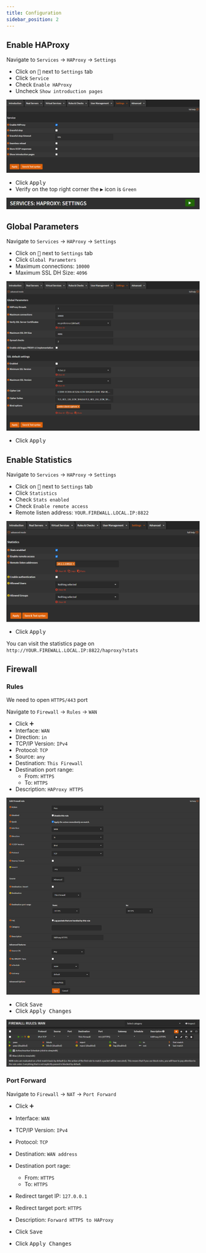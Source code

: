 ```yaml
---
title: Configuration
sidebar_position: 2
---
```


## Enable HAProxy

Navigate to `Services` -> `HAProxy` -> `Settings`

- Click on <kbd>🔽</kbd> next to `Settings` tab
- Click `Service`
- Check `Enable HAProxy`
- Uncheck `Show introduction pages`

![haproxy-service](./img/haproxy-service.png)

- Click <kbd>Apply</kbd>
- Verify on the top right corner the <kbd>▶️</kbd> icon is `Green`

![haproxy-green](./img/haproxy-green.png)

## Global Parameters

Navigate to `Services` -> `HAProxy` -> `Settings`

- Click on <kbd>🔽</kbd> next to `Settings` tab
- Click `Global Parameters`
- Maximum connections: `10000`
- Maximum SSL DH Size: `4096`

![haproxy-global-parameters](./img/haproxy-global-parameters.png)

- Click <kbd>Apply</kbd>

## Enable Statistics

Navigate to `Services` -> `HAProxy` -> `Settings`

- Click on <kbd>🔽</kbd> next to `Settings` tab
- Click `Statistics`
- Check `Stats enabled`
- Check `Enable remote access`
- Remote listen address: `YOUR.FIREWALL.LOCAL.IP:8822`

![haproxy-stats](./img/haproxy-stats.png)

- Click <kbd>Apply</kbd>

You can visit the statistics page on `http://YOUR.FIREWALL.LOCAL.IP:8822/haproxy?stats`

## Firewall

### Rules

We need to open `HTTPS/443` port

Navigate to `Firewall` -> `Rules` -> `WAN`

- Click <kbd>➕</kbd>
- Interface: `WAN`
- Direction: `in`
- TCP/IP Version: `IPv4`
- Protocol: `TCP`
- Source: `any`
- Destination: `This Firewall`
- Destination port range:
  - From: `HTTPS`
  - To: `HTTPS`
- Description: `HAProxy HTTPS`

![haproxy-fw-rule](./img/haproxy-fw-rule.png)

- Click <kbd>Save</kbd>
- Click <kbd>Apply Changes</kbd>

![haproxy-rules-view](./img/haproxy-rules-view.png)

### Port Forward

Navigate to `Firewall` -> `NAT` -> `Port Forward`

- Click <kbd>➕</kbd>
- Interface: `WAN`
- TCP/IP Version: `IPv4`
- Protocol: `TCP`
- Destination: `WAN address`
- Destination port rage:
  - From: `HTTPS`
  - To: `HTTPS`
- Redirect target IP: `127.0.0.1`
- Redirect target port: `HTTPS`
- Description: `Forward HTTPS to HAProxy`

- Click <kbd>Save</kbd>
- Click <kbd>Apply Changes</kbd>
